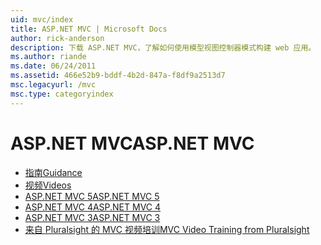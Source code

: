 ```yaml
---
uid: mvc/index
title: ASP.NET MVC | Microsoft Docs
author: rick-anderson
description: 下载 ASP.NET MVC，了解如何使用模型视图控制器模式构建 web 应用。
ms.author: riande
ms.date: 06/24/2011
ms.assetid: 466e52b9-bddf-4b2d-847a-f8df9a2513d7
msc.legacyurl: /mvc
msc.type: categoryindex
---
```

<a name="aspnet-mvc"></a><span data-ttu-id="330d2-103">ASP.NET MVC</span><span class="sxs-lookup"><span data-stu-id="330d2-103">ASP.NET MVC</span></span>
====================
- [<span data-ttu-id="330d2-104">指南</span><span class="sxs-lookup"><span data-stu-id="330d2-104">Guidance</span></span>](overview/index.md)
- [<span data-ttu-id="330d2-105">视频</span><span class="sxs-lookup"><span data-stu-id="330d2-105">Videos</span></span>](videos/index.md)
- [<span data-ttu-id="330d2-106">ASP.NET MVC 5</span><span class="sxs-lookup"><span data-stu-id="330d2-106">ASP.NET MVC 5</span></span>](mvc5.md)
- [<span data-ttu-id="330d2-107">ASP.NET MVC 4</span><span class="sxs-lookup"><span data-stu-id="330d2-107">ASP.NET MVC 4</span></span>](mvc4.md)
- [<span data-ttu-id="330d2-108">ASP.NET MVC 3</span><span class="sxs-lookup"><span data-stu-id="330d2-108">ASP.NET MVC 3</span></span>](mvc3.md)
- [<span data-ttu-id="330d2-109">来自 Pluralsight 的 MVC 视频培训</span><span class="sxs-lookup"><span data-stu-id="330d2-109">MVC Video Training from Pluralsight</span></span>](pluralsight.md)
